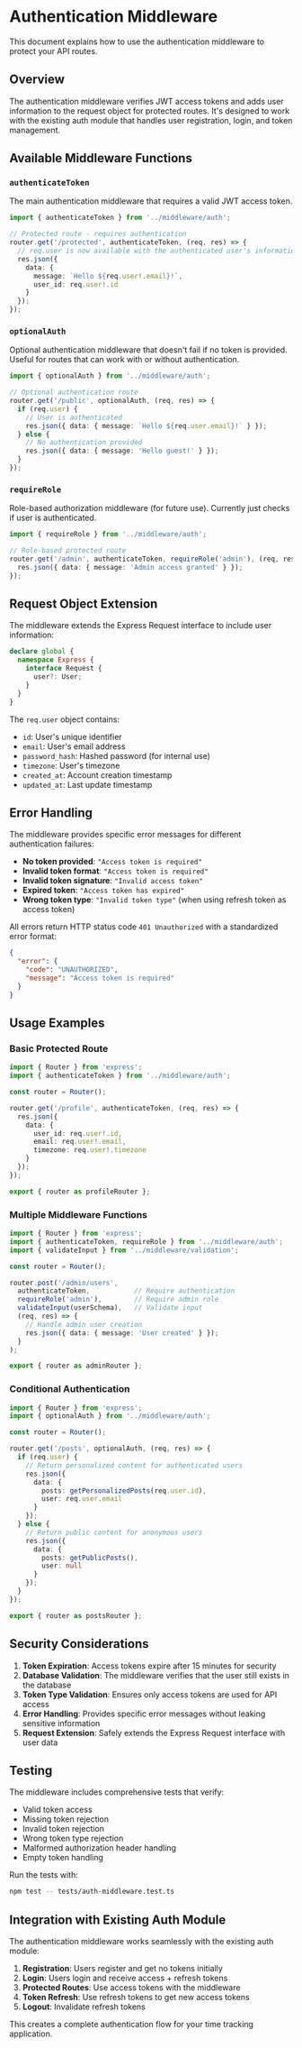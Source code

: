 # Authentication Middleware

This document explains how to use the authentication middleware to protect your API routes.

## Overview

The authentication middleware verifies JWT access tokens and adds user information to the request object for protected routes. It's designed to work with the existing auth module that handles user registration, login, and token management.

## Available Middleware Functions

### `authenticateToken`

The main authentication middleware that requires a valid JWT access token.

```typescript
import { authenticateToken } from '../middleware/auth';

// Protected route - requires authentication
router.get('/protected', authenticateToken, (req, res) => {
  // req.user is now available with the authenticated user's information
  res.json({
    data: {
      message: `Hello ${req.user!.email}!`,
      user_id: req.user!.id
    }
  });
});
```

### `optionalAuth`

Optional authentication middleware that doesn't fail if no token is provided. Useful for routes that can work with or without authentication.

```typescript
import { optionalAuth } from '../middleware/auth';

// Optional authentication route
router.get('/public', optionalAuth, (req, res) => {
  if (req.user) {
    // User is authenticated
    res.json({ data: { message: `Hello ${req.user.email}!` } });
  } else {
    // No authentication provided
    res.json({ data: { message: 'Hello guest!' } });
  }
});
```

### `requireRole`

Role-based authorization middleware (for future use). Currently just checks if user is authenticated.

```typescript
import { requireRole } from '../middleware/auth';

// Role-based protected route
router.get('/admin', authenticateToken, requireRole('admin'), (req, res) => {
  res.json({ data: { message: 'Admin access granted' } });
});
```

## Request Object Extension

The middleware extends the Express Request interface to include user information:

```typescript
declare global {
  namespace Express {
    interface Request {
      user?: User;
    }
  }
}
```

The `req.user` object contains:
- `id`: User's unique identifier
- `email`: User's email address
- `password_hash`: Hashed password (for internal use)
- `timezone`: User's timezone
- `created_at`: Account creation timestamp
- `updated_at`: Last update timestamp

## Error Handling

The middleware provides specific error messages for different authentication failures:

- **No token provided**: `"Access token is required"`
- **Invalid token format**: `"Access token is required"`
- **Invalid token signature**: `"Invalid access token"`
- **Expired token**: `"Access token has expired"`
- **Wrong token type**: `"Invalid token type"` (when using refresh token as access token)

All errors return HTTP status code `401 Unauthorized` with a standardized error format:

```json
{
  "error": {
    "code": "UNAUTHORIZED",
    "message": "Access token is required"
  }
}
```

## Usage Examples

### Basic Protected Route

```typescript
import { Router } from 'express';
import { authenticateToken } from '../middleware/auth';

const router = Router();

router.get('/profile', authenticateToken, (req, res) => {
  res.json({
    data: {
      user_id: req.user!.id,
      email: req.user!.email,
      timezone: req.user!.timezone
    }
  });
});

export { router as profileRouter };
```

### Multiple Middleware Functions

```typescript
import { Router } from 'express';
import { authenticateToken, requireRole } from '../middleware/auth';
import { validateInput } from '../middleware/validation';

const router = Router();

router.post('/admin/users', 
  authenticateToken,           // Require authentication
  requireRole('admin'),        // Require admin role
  validateInput(userSchema),   // Validate input
  (req, res) => {
    // Handle admin user creation
    res.json({ data: { message: 'User created' } });
  }
);

export { router as adminRouter };
```

### Conditional Authentication

```typescript
import { Router } from 'express';
import { optionalAuth } from '../middleware/auth';

const router = Router();

router.get('/posts', optionalAuth, (req, res) => {
  if (req.user) {
    // Return personalized content for authenticated users
    res.json({
      data: {
        posts: getPersonalizedPosts(req.user.id),
        user: req.user.email
      }
    });
  } else {
    // Return public content for anonymous users
    res.json({
      data: {
        posts: getPublicPosts(),
        user: null
      }
    });
  }
});

export { router as postsRouter };
```

## Security Considerations

1. **Token Expiration**: Access tokens expire after 15 minutes for security
2. **Database Validation**: The middleware verifies that the user still exists in the database
3. **Token Type Validation**: Ensures only access tokens are used for API access
4. **Error Handling**: Provides specific error messages without leaking sensitive information
5. **Request Extension**: Safely extends the Express Request interface with user data

## Testing

The middleware includes comprehensive tests that verify:
- Valid token access
- Missing token rejection
- Invalid token rejection
- Wrong token type rejection
- Malformed authorization header handling
- Empty token handling

Run the tests with:
```bash
npm test -- tests/auth-middleware.test.ts
```

## Integration with Existing Auth Module

The authentication middleware works seamlessly with the existing auth module:

1. **Registration**: Users register and get no tokens initially
2. **Login**: Users login and receive access + refresh tokens
3. **Protected Routes**: Use access tokens with the middleware
4. **Token Refresh**: Use refresh tokens to get new access tokens
5. **Logout**: Invalidate refresh tokens

This creates a complete authentication flow for your time tracking application.
